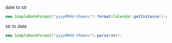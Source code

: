 date to str
```java
new SimpleDateFormat("yyyyMMdd-hhmmss").format(Calendar.getInstance().getTime());
```

str to date
```java
new SimpleDateFormat("yyyyMMdd-hhmmss").parse(str);
```